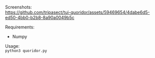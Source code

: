 Screenshots:<br>
https://github.com/tripasect/tui-quoridor/assets/59469654/4dabe6d5-ed50-4bb0-b2b8-8a90a0049b5c

Requirements:
- Numpy

Usage:<br>
```python3 quoridor.py```
